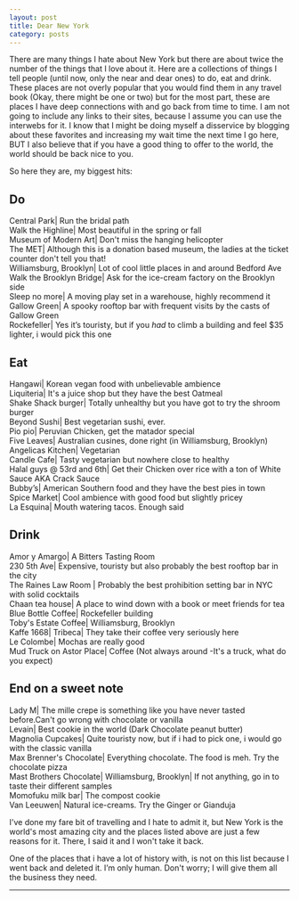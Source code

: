 ```yaml
---
layout: post
title: Dear New York 
category: posts
---
```

There are many things I hate about New York but there are about twice the number of the things that I love about it. Here are a collections of things I tell people (until now, only the near and dear ones) to do, eat and drink. These places are not overly popular that you would find them in any travel book (Okay, there might be one or two) but for the most part, these are places I have deep connections with and go back from time to time. I am not going to include any links to their sites, because I assume you can use the interwebs for it. 
I know that I might be doing myself a disservice by blogging about these favorites and increasing my wait time the next time I go here, BUT I also believe that if you have a good thing to offer to the world, the world should be back nice to you.

So here they are, my biggest hits:
 
<h2>Do</h2>


Central Park| Run the bridal path<br>
Walk the Highline| Most beautiful in the spring or fall<br>
Museum of Modern Art| Don't miss the hanging helicopter<br>
The MET| Although this is a donation based museum, the ladies at the ticket counter don't tell you that!<br>
Williamsburg, Brooklyn| Lot of cool little places in and around Bedford Ave<br>
Walk the Brooklyn Bridge| Ask for the ice-cream factory on the Brooklyn side<br>
Sleep no more| A moving play set in a warehouse, highly recommend it<br>
Gallow Green| A spooky rooftop bar with frequent visits by the casts of Gallow Green<br>
Rockefeller| Yes it’s touristy, but if you <i>had</i> to climb a building and feel $35 lighter, i would pick this one<br>


<h2>Eat</h2>
Hangawi| Korean vegan food with unbelievable ambience <br>
Liquiteria| It's a juice shop but they have the best Oatmeal <br>
Shake Shack burger| Totally unhealthy but you have got to try the shroom burger <br>
Beyond Sushi| Best vegetarian sushi, ever.<br>
Pio pio| Peruvian Chicken, get the matador special<br>
Five Leaves| Australian cusines, done right (in Williamsburg, Brooklyn)<br>
Angelicas Kitchen| Vegetarian<br>
Candle Cafe| Tasty vegetarian but nowhere close to healthy<br>
Halal guys @ 53rd and 6th| Get their Chicken over rice with a ton of White Sauce AKA Crack Sauce<br>
Bubby’s| American Southern food and they have the best pies in town<br>
Spice Market| Cool ambience with good food but slightly pricey<br>
La Esquina| Mouth watering tacos. Enough said <br>


<h2>Drink</h2>
Amor y Amargo| A Bitters Tasting Room<br>
230 5th Ave| Expensive, touristy but also probably the best rooftop bar in the city<br>
The Raines Law Room | Probably the best prohibition setting bar in NYC with solid cocktails<br>
Chaan tea house| A place to wind down with a book or meet friends for tea<br>
Blue Bottle Coffee| Rockefeller building<br>
Toby's Estate Coffee| Williamsburg, Brooklyn<br>
Kaffe 1668| Tribeca| They take their coffee very seriously here<br>
Le Colombe| Mochas are really good<br>
Mud Truck on Astor Place| Coffee (Not always around -It's a truck, what do you expect)<br>

<h2>End on a sweet note</h2>
Lady M| The mille crepe is something like you have never tasted before.Can't go wrong with chocolate or vanilla<br>
Levain| Best cookie in the world (Dark Chocolate peanut butter)<br>
Magnolia Cupcakes| Quite touristy now, but if i had to pick one, i would go with the classic vanilla<br>
Max Brenner's Chocolate| Everything chocolate. The food is meh. Try the chocolate pizza<br>
Mast Brothers Chocolate| Williamsburg, Brooklyn| If not anything, go in to taste their different samples<br>
Momofuku milk bar| The compost cookie<br>
Van Leeuwen| Natural ice-creams. Try the Ginger or Gianduja<br> 


I've done my fare bit of travelling and I hate to admit it, but New York is the world's most amazing city and the places listed above are just a few reasons for it. There, I said it and I won't take it back.

One of the places that i have a lot of history with, is not on this list because I went back and deleted it. I’m only human. Don't worry; I will give them all the business they need. 


---
